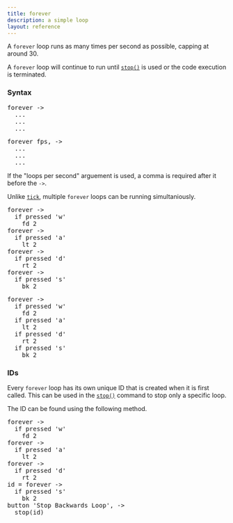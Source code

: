 ```yaml
---
title: forever
description: a simple loop
layout: reference
---
```


A `forever` loop runs as many times per second as possible, capping at around 30. 

A `forever` loop will continue to run until [`stop()`](stop.html) is used or the code execution is terminated. 

### Syntax

<pre class="jumbo">
forever ->
<span data-dfnright="code to run">  ...
  ...
  ...</span>
</pre>

<pre class="jumbo">
forever <span data-dfnup="loops per second">fps,</span> ->
<span data-dfnright="code to run">  ...
  ...
  ...</span>
</pre>

If the "loops per second" arguement is used, a comma is required after it before the `->`. 

Unlike [`tick`](tick.html), multiple `forever` loops can be running simultaniously.

<pre class="examp">
forever ->
  if pressed 'w'
    fd 2
forever ->
  if pressed 'a'
    lt 2
forever ->
  if pressed 'd'
    rt 2
forever ->
  if pressed 's'
    bk 2
</pre>

<script type="demo" caption="Parallel Forever Loops" width=500 height=400>
demo ->
  forever ->
    if pressed 'w'
      fd 2
  forever ->
    if pressed 'a'
      lt 2
  forever ->
    if pressed 'd'
      rt 2
  forever ->
    if pressed 's'
      bk 2
</script>

<pre class="examp">
forever ->
  if pressed 'w'
    fd 2
  if pressed 'a'
    lt 2
  if pressed 'd'
    rt 2
  if pressed 's'
    bk 2
</pre>

<script type="demo" caption="Single Forever Loop" width=500 height=400>
demo ->
  forever ->
    if pressed 'w'
      fd 2
    if pressed 'a'
      lt 2
    if pressed 'd'
      rt 2
    if pressed 's'
      bk 2
</script>

### IDs

Every `forever` loop has its own unique ID that is created when it is first called. This can be used in the [`stop()`](stop.html) command to stop only a specific loop. 

The ID can be found using the following method. 

<pre class="examp">
forever ->
  if pressed 'w'
    fd 2
forever ->
  if pressed 'a'
    lt 2
forever ->
  if pressed 'd'
    rt 2
id = forever ->
  if pressed 's'
    bk 2
button 'Stop Backwards Loop', ->
  stop(id)
</pre>

<script type="demo" width=500 height=400>
demo ->
  forever ->
    if pressed 'w'
      fd 2
  forever ->
    if pressed 'a'
      lt 2
  forever ->
    if pressed 'd'
      rt 2
  id = forever ->
    if pressed 's'
      bk 2
  button 'Stop Backwards Loop', ->
    stop(id)
</script>
